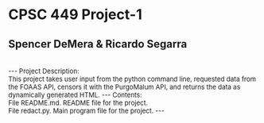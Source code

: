 # CPSC 449 Project-1
## Spencer DeMera & Ricardo Segarra
<br>
<font size="2">
---
Project Description:<br> 
  This project takes user input from the python command line, requested data from the FOAAS API, censors it with the PurgoMalum API, and returns the data as dynamically generated HTML. 
---
Contents:<br>
File README.md. README file for the project.<br>
File redact.py. Main program file for the project.
---
</font>
